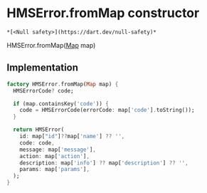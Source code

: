 


# HMSError.fromMap constructor




    *[<Null safety>](https://dart.dev/null-safety)*



HMSError.fromMap([Map](https://api.flutter.dev/flutter/dart-core/Map-class.html) map)





## Implementation

```dart
factory HMSError.fromMap(Map map) {
  HMSErrorCode? code;

  if (map.containsKey('code')) {
    code = HMSErrorCode(errorCode: map['code'].toString());
  }

  return HMSError(
    id: map["id"]??map['name'] ?? '',
    code: code,
    message: map['message'],
    action: map['action'],
    description: map['info'] ?? map['description'] ?? '',
    params: map['params'],
  );
}
```







